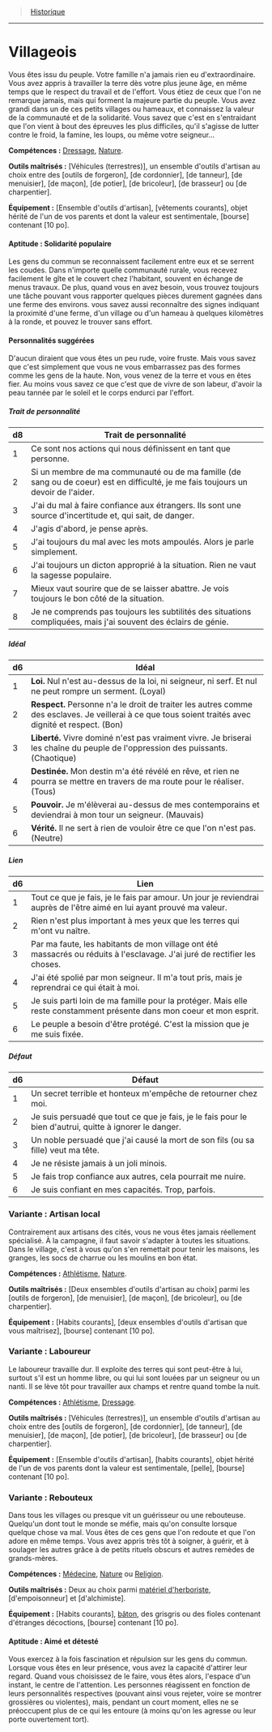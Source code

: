 
<!--BackgroundItem-->

> <!--ParentNameLink-->[Historique](backgrounds_hd.md)<!--/ParentNameLink-->

---

# <!--Name-->Villageois<!--/Name-->

<!--Description-->

Vous êtes issu du peuple. Votre famille n'a jamais rien eu d'extraordinaire. Vous avez appris à travailler la terre dès votre plus jeune âge, en même temps que le respect du travail et de l'effort. Vous étiez de ceux que l'on ne remarque jamais, mais qui forment la majeure partie du peuple. Vous avez grandi dans un de ces petits villages ou hameaux, et connaissez la valeur de la communauté et de la solidarité. Vous savez que c'est en s'entraidant que l'on vient à bout des épreuves les plus difficiles, qu'il s'agisse de lutter contre le froid, la famine, les loups, ou même votre seigneur…

<!--/Description-->

**Compétences :** <!--Skills-->[Dressage], [Nature].<!--/Skills-->

**Outils maîtrisés :** <!--MasteredTools-->[Véhicules (terrestres)], un ensemble d'outils d'artisan au choix entre des [outils de forgeron], [de cordonnier], [de tanneur], [de menuisier], [de maçon], [de potier], [de bricoleur], [de brasseur] ou [de charpentier].<!--/MasteredTools-->

**Équipement :** <!--Equipment-->[Ensemble d'outils d'artisan], [vêtements courants], objet hérité de l'un de vos parents et dont la valeur est sentimentale, [bourse] contenant [10 po].<!--/Equipment-->

<!--SkillItem-->

#### <!--Name-->Aptitude : Solidarité populaire<!--/Name-->

<!--Description-->

Les gens du commun se reconnaissent facilement entre eux et se serrent les coudes. Dans n'importe quelle communauté rurale, vous recevez facilement le gîte et le couvert chez l'habitant, souvent en échange de menus travaux. De plus, quand vous en avez besoin, vous trouvez toujours une tâche pouvant vous rapporter quelques pièces durement gagnées dans une ferme des environs. vous savez aussi reconnaître des signes indiquant la proximité d'une ferme, d'un village ou d'un hameau à quelques kilomètres à la ronde, et pouvez le trouver sans effort.

<!--/Description-->

<!--/SkillItem-->

<!--Items-->

#### <!--Name-->Personnalités suggérées<!--/Name-->

<!--Description-->

D'aucun diraient que vous êtes un peu rude, voire fruste. Mais vous savez que c'est simplement que vous ne vous embarrassez pas des formes comme les gens de la haute. Non, vous venez de la terre et vous en êtes fier. Au moins vous savez ce que c'est que de vivre de son labeur, d'avoir la peau tannée par le soleil et le corps endurci par l'effort.

<!--/Description-->

<!--PersonalityTraitItem-->

##### <!--Name-->Trait de personnalité<!--/Name-->

<!--Table-->

|d8|Trait de personnalité|
|---|---|
|1|Ce sont nos actions qui nous définissent en <!--br-->tant que personne.|
|2|Si un membre de ma communauté ou de ma <!--br-->famille (de sang ou de coeur) est en difficulté, je <!--br-->me fais toujours un devoir de l'aider.|
|3|J'ai du mal à faire confiance aux étrangers. Ils <!--br-->sont une source d'incertitude et, qui sait, de <!--br-->danger.|
|4|J'agis d'abord, je pense après.|
|5|J'ai toujours du mal avec les mots ampoulés. <!--br-->Alors je parle simplement.|
|6|J'ai toujours un dicton approprié à la situation. <!--br-->Rien ne vaut la sagesse populaire.|
|7|Mieux vaut sourire que de se laisser abattre. Je <!--br-->vois toujours le bon côté de la situation.|
|8|Je ne comprends pas toujours les subtilités des <!--br-->situations compliquées, mais j'ai souvent des <!--br-->éclairs de génie.|

<!--/Table-->

<!--/PersonalityTraitItem-->

<!--PersonalityIdealItem-->

##### <!--Name-->Idéal<!--/Name-->

<!--Table-->

|d6|Idéal|
|---|---|
|1|**Loi.** Nul n'est au-dessus de la loi, ni seigneur, ni <!--br-->serf. Et nul ne peut rompre un serment. (Loyal)|
|2|**Respect.** Personne n'a le droit de traiter les <!--br-->autres comme des esclaves. Je veillerai à ce que <!--br-->tous soient traités avec dignité et respect. (Bon)|
|3|**Liberté.** Vivre dominé n'est pas vraiment vivre. <!--br-->Je briserai les chaîne du peuple de l'oppression <!--br-->des puissants. (Chaotique)|
|4|**Destinée.** Mon destin m'a été révélé en rêve, et <!--br-->rien ne pourra se mettre en travers de ma route <!--br-->pour le réaliser. (Tous)|
|5|**Pouvoir.** Je m'élèverai au-dessus de mes <!--br-->contemporains et deviendrai à mon tour un <!--br-->seigneur. (Mauvais)|
|6|**Vérité.** Il ne sert à rien de vouloir être ce que <!--br-->l'on n'est pas. (Neutre)|

<!--/Table-->

<!--/PersonalityIdealItem-->

<!--PersonalityLinkItem-->

##### <!--Name-->Lien<!--/Name-->

<!--Table-->

|d6|Lien|
|---|---|
|1|Tout ce que je fais, je le fais par amour. Un jour <!--br-->je reviendrai auprès de l'être aimé en lui ayant <!--br-->prouvé ma valeur.|
|2|Rien n'est plus important à mes yeux que les <!--br-->terres qui m'ont vu naître.|
|3|Par ma faute, les habitants de mon village ont <!--br-->été massacrés ou réduits à l'esclavage. J'ai juré <!--br-->de rectifier les choses.|
|4|J'ai été spolié par mon seigneur. Il m'a tout pris, <!--br-->mais je reprendrai ce qui était à moi.|
|5|Je suis parti loin de ma famille pour la protéger. <!--br-->Mais elle reste constamment présente dans <!--br-->mon coeur et mon esprit.|
|6|Le peuple a besoin d'être protégé. C'est la <!--br-->mission que je me suis fixée.|

<!--/Table-->

<!--/PersonalityLinkItem-->

<!--PersonalityDefectItem-->

##### <!--Name-->Défaut<!--/Name-->

<!--Table-->

|d6|Défaut|
|---|---|
|1|Un secret terrible et honteux m'empêche de <!--br-->retourner chez moi.|
|2|Je suis persuadé que tout ce que je fais, je le fais <!--br-->pour le bien d'autrui, quitte à ignorer le danger.|
|3|Un noble persuadé que j'ai causé la mort de <!--br-->son fils (ou sa fille) veut ma tête.|
|4|Je ne résiste jamais à un joli minois.|
|5|Je fais trop confiance aux autres, cela pourrait <!--br-->me nuire.|
|6|Je suis confiant en mes capacités. Trop, parfois.|

<!--/Table-->

<!--/PersonalityDefectItem-->

<!--/Items-->

<!--SubBackgroundItem-->

### <!--Name-->Variante : Artisan local<!--/Name-->

<!--Description-->

Contrairement aux artisans des cités, vous ne vous êtes jamais réellement spécialisé. À la campagne, il faut savoir s'adapter à toutes les situations. Dans le village, c'est à vous qu'on s'en remettait pour tenir les maisons, les granges, les socs de charrue ou les moulins en bon état.

<!--/Description-->

**Compétences :** <!--Skills-->[Athlétisme], [Nature].<!--/Skills-->

**Outils maîtrisés :** <!--MasteredTools-->[Deux ensembles d'outils d'artisan au choix] parmi les [outils de forgeron], [de menuisier], [de maçon], [de bricoleur], ou [de charpentier].<!--/MasteredTools-->

**Équipement :** <!--Equipment-->[Habits courants], [deux ensembles d'outils d'artisan que vous maîtrisez], [bourse] contenant [10 po].<!--/Equipment-->

<!--/SubBackgroundItem-->

<!--SubBackgroundItem-->

### <!--Name-->Variante : Laboureur<!--/Name-->

<!--Description-->

Le laboureur travaille dur. Il exploite des terres qui sont peut-être à lui, surtout s'il est un homme libre, ou qui lui sont louées par un seigneur ou un nanti. Il se lève tôt pour travailler aux champs et rentre quand tombe la nuit.

<!--/Description-->

**Compétences :** <!--Skills-->[Athlétisme], [Dressage].<!--/Skills-->

**Outils maîtrisés :** <!--MasteredTools-->[Véhicules (terrestres)], un ensemble d'outils d'artisan au choix entre des [outils de forgeron], [de cordonnier], [de tanneur], [de menuisier], [de maçon], [de potier], [de bricoleur], [de brasseur] ou [de charpentier].<!--/MasteredTools-->

**Équipement :** <!--Equipment-->[Ensemble d'outils d'artisan], [habits courants], objet hérité de l'un de vos parents dont la valeur est sentimentale, [pelle], [bourse] contenant [10 po].<!--/Equipment-->

<!--/SubBackgroundItem-->

<!--SubBackgroundItem-->

### <!--Name-->Variante : Rebouteux<!--/Name-->

<!--Description-->

Dans tous les villages ou presque vit un guérisseur ou une rebouteuse. Quelqu'un dont tout le monde se méfie, mais qu'on consulte lorsque quelque chose va mal. Vous êtes de ces gens que l'on redoute et que l'on adore en même temps. Vous avez appris très tôt à soigner, à guérir, et à soulager les autres grâce à de petits rituels obscurs et autres remèdes de grands-mères.

<!--/Description-->

**Compétences :** <!--Skills-->[Médecine], [Nature] ou [Religion].<!--/Skills-->

**Outils maîtrisés :** <!--MasteredTools-->Deux au choix parmi [matériel d'herboriste], [d'empoisonneur] et [d'alchimiste].<!--/MasteredTools-->

**Équipement :** <!--Equipment-->[Habits courants], [bâton], des grisgris ou des fioles contenant d'étranges décoctions, [bourse] contenant [10 po].<!--/Equipment-->

<!--SkillItem-->

#### <!--Name-->Aptitude : Aimé et détesté<!--/Name-->

<!--Description-->

Vous exercez à la fois fascination et répulsion sur les gens du commun. Lorsque vous êtes en leur présence, vous avez la capacité d'attirer leur regard. Quand vous choisissez de le faire, vous êtes alors, l'espace d'un instant, le centre de l'attention. Les personnes réagissent en fonction de leurs personnalités respectives (pouvant ainsi vous rejeter, voire se montrer grossières ou violentes), mais, pendant un court moment, elles ne se préoccupent plus de ce qui les entoure (à moins qu'on les agresse ou leur porte ouvertement tort).

<!--/Description-->

<!--/SkillItem-->

<!--/SubBackgroundItem-->

<!--/BackgroundItem-->

[Athlétisme]: abilities_strength_hd.md#athlétisme
[Dressage]: abilities_wisdom_hd.md#dressage
[Médecine]: abilities_wisdom_hd.md#médecine
[Nature]: abilities_intelligence_hd.md#nature
[Religion]: abilities_intelligence_hd.md#religion

[bâton]: equipment_hd.md#bâton
[matériel d'herboriste]: equipment_hd.md#matériel-dherboriste
